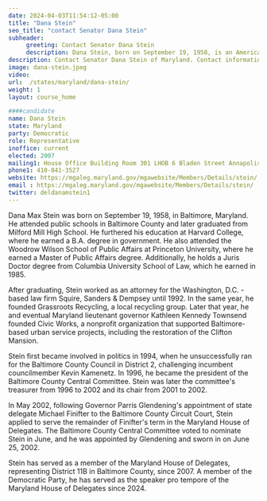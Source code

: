 ```yaml
---
date: 2024-04-03T11:54:12-05:00
title: "Dana Stein"
seo_title: "contact Senator Dana Stein"
subheader:
     greeting: Contact Senator Dana Stein
     description: Dana Stein, born on September 19, 1958, is an American politician affiliated with the Democratic Party. He serves as a member of the Maryland House of Delegates, representing District 11B. Stein assumed office on January 11, 2023.
description: Contact Senator Dana Stein of Maryland. Contact information for Dana Stein includes email address, phone number, and mailing address.
image: dana-stein.jpeg
video:
url:  /states/maryland/dana-stein/
weight: 1
layout: course_home

####candidate
name: Dana Stein
state: Maryland
party: Democratic
role: Representative
inoffice: current
elected: 2007
mailing1: House Office Building Room 301 LHOB 6 Bladen Street Annapolis, MD 21401
phone1: 410-841-3527
website: https://mgaleg.maryland.gov/mgawebsite/Members/Details/stein/
email : https://mgaleg.maryland.gov/mgawebsite/Members/Details/stein/
twitter: deldanamstein1
---
```


Dana Max Stein was born on September 19, 1958, in Baltimore, Maryland. He attended public schools in Baltimore County and later graduated from Milford Mill High School. He furthered his education at Harvard College, where he earned a B.A. degree in government. He also attended the Woodrow Wilson School of Public Affairs at Princeton University, where he earned a Master of Public Affairs degree. Additionally, he holds a Juris Doctor degree from Columbia University School of Law, which he earned in 1985.

After graduating, Stein worked as an attorney for the Washington, D.C. -based law firm Squire, Sanders & Dempsey until 1992. In the same year, he founded Grassroots Recycling, a local recycling group. Later that year, he and eventual Maryland lieutenant governor Kathleen Kennedy Townsend founded Civic Works, a nonprofit organization that supported Baltimore-based urban service projects, including the restoration of the Clifton Mansion.

Stein first became involved in politics in 1994, when he unsuccessfully ran for the Baltimore County Council in District 2, challenging incumbent councilmember Kevin Kamenetz. In 1996, he became the president of the Baltimore County Central Committee. Stein was later the committee's treasurer from 1996 to 2002 and its chair from 2001 to 2002.

In May 2002, following Governor Parris Glendening's appointment of state delegate Michael Finifter to the Baltimore County Circuit Court, Stein applied to serve the remainder of Finifter's term in the Maryland House of Delegates. The Baltimore County Central Committee voted to nominate Stein in June, and he was appointed by Glendening and sworn in on June 25, 2002.

Stein has served as a member of the Maryland House of Delegates, representing District 11B in Baltimore County, since 2007. A member of the Democratic Party, he has served as the speaker pro tempore of the Maryland House of Delegates since 2024.

